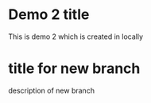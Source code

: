 # Demo 2 title 
This is demo 2 which is created in locally 


# title for new branch
description of new branch